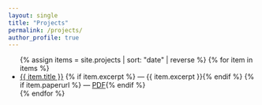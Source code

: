 ```yaml
---
layout: single
title: "Projects"
permalink: /projects/
author_profile: true
---
```


<ul>
{% assign items = site.projects | sort: "date" | reverse %}
{% for item in items %}
  <li>
    <a href="{{ item.url | relative_url }}">{{ item.title }}</a>
    {% if item.excerpt %} — {{ item.excerpt }}{% endif %}
    {% if item.paperurl %} — <a href="{{ item.paperurl }}">PDF</a>{% endif %}
  </li>
{% endfor %}
</ul>


